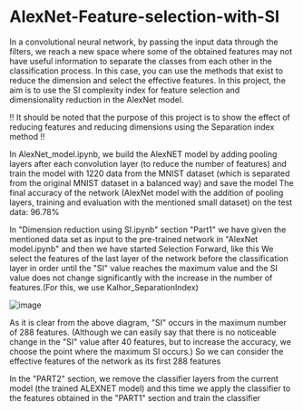 # AlexNet-Feature-selection-with-SI

In a convolutional neural network, by passing the input data through the filters, we reach a new space where some of the obtained features may not have useful information to separate the classes from each other in the classification process. In this case, you can use the methods that exist to reduce the dimension and select the effective features. In this project, the aim is to use the SI complexity index for feature selection and dimensionality reduction in the AlexNet model.

!! It should be noted that the purpose of this project is to show the effect of reducing features and reducing dimensions using the Separation index method !!

In AlexNet_model.ipynb, we build the AlexNET model by adding pooling layers after each convolution layer (to reduce the number of features) and train the model with 1220 data from the MNIST dataset (which is separated from the original MNIST dataset in a balanced way) and save the model
The final accuracy of the network (AlexNet model with the addition of pooling layers, training and evaluation with the mentioned small dataset) on the test data: 96.78%

In "Dimension reduction using SI.ipynb" section "Part1" we have given the mentioned data set as input to the pre-trained network in "AlexNet model.ipynb" and then we have started Selection Forward, like this We select the features of the last layer of the network before the classification layer in order until the "SI" value reaches the maximum value and the SI value does not change significantly with the increase in the number of features.(For this, we use Kalhor_SeparationIndex)

![image](https://github.com/user-attachments/assets/2aed5fa2-f95e-4e38-9398-c96b4ad9b0a1)

As it is clear from the above diagram, "SI" occurs in the maximum number of 288 features. (Although we can easily say that there is no noticeable change in the "SI" value after 40 features, but to increase the accuracy, we choose the point where the maximum SI occurs.)
So we can consider the effective features of the network as its first 288 features

In the "PART2" section, we remove the classifier layers from the current model (the trained ALEXNET model) and this time we apply the classifier to the features obtained in the "PART1" section and train the classifier



